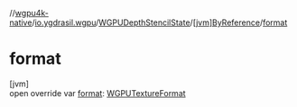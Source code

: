 //[wgpu4k-native](../../../../index.md)/[io.ygdrasil.wgpu](../../index.md)/[WGPUDepthStencilState](../index.md)/[[jvm]ByReference](index.md)/[format](format.md)

# format

[jvm]\
open override var [format](format.md): [WGPUTextureFormat](../../-w-g-p-u-texture-format/index.md)